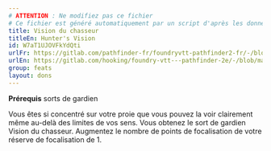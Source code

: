 ```yaml
---
# ATTENTION : Ne modifiez pas ce fichier
# Ce fichier est généré automatiquement par un script d'après les données du module Foundry VTT officiel et de sa traduction
title: Vision du chasseur
titleEn: Hunter's Vision
id: W7aT1UJOVFkYdQti
urlFr: https://gitlab.com/pathfinder-fr/foundryvtt-pathfinder2-fr/-/blob/master/data/feats/W7aT1UJOVFkYdQti.htm
urlEn: https://gitlab.com/hooking/foundry-vtt---pathfinder-2e/-/blob/master/packs/data/feats.db/hunter-s-vision.json
group: feats
layout: dons
---
```

**Prérequis** sorts de gardien

Vous êtes si concentré sur votre proie que vous pouvez la voir clairement même au-delà des limites de vos sens. Vous obtenez le sort de gardien <a class="entity-link" data-pack="pf2e.spells-srd" data-id="tj86Rnq3QuQnDtG3" draggable="true">Vision du chasseur</a>. Augmentez le nombre de points de focalisation de votre réserve de focalisation de 1.


